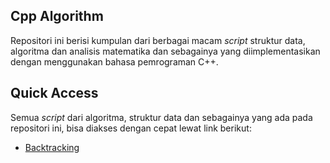 ## Cpp Algorithm

Repositori ini berisi kumpulan dari berbagai macam *script* struktur data, algoritma dan analisis matematika dan sebagainya yang diimplementasikan dengan menggunakan bahasa pemrograman C++.

## Quick Access
Semua *script* dari algoritma, struktur data dan sebagainya yang ada pada repositori ini, bisa diakses dengan cepat lewat link berikut:
- [Backtracking](https://github.com/bellshade/CppAlgorithm/tree/main/backtracking)

